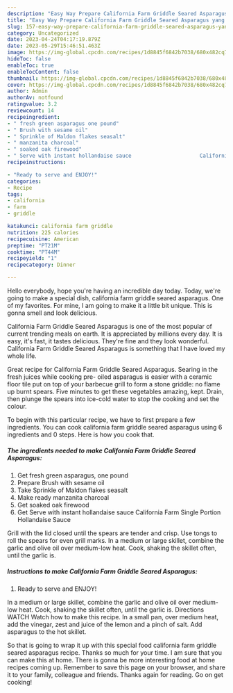 ```yaml
---
description: "Easy Way Prepare California Farm Griddle Seared Asparagus yang Delicious}"
title: "Easy Way Prepare California Farm Griddle Seared Asparagus yang Delicious}"
slug: 157-easy-way-prepare-california-farm-griddle-seared-asparagus-yang-delicious
category: Uncategorized
date: 2023-04-24T04:17:19.879Z
date: 2023-05-29T15:46:51.463Z
image: https://img-global.cpcdn.com/recipes/1d8845f6842b7038/680x482cq70/california-farm-griddle-seared-asparagus-recipe-main-photo.jpg
hideToc: false
enableToc: true
enableTocContent: false
thumbnail: https://img-global.cpcdn.com/recipes/1d8845f6842b7038/680x482cq70/california-farm-griddle-seared-asparagus-recipe-main-photo.jpg
cover: https://img-global.cpcdn.com/recipes/1d8845f6842b7038/680x482cq70/california-farm-griddle-seared-asparagus-recipe-main-photo.jpg
author: Admin
authorAv: notfound
ratingvalue: 3.2
reviewcount: 14
recipeingredient:
- " fresh green asparagus one pound"
- " Brush with sesame oil"
- " Sprinkle of Maldon flakes seasalt"
- " manzanita charcoal"
- " soaked oak firewood"
- " Serve with instant hollandaise sauce                      California Farm Single Portion Hollandaise Sauce"
recipeinstructions:

- "Ready to serve and ENJOY!"
categories:
- Recipe
tags:
- california
- farm
- griddle

katakunci: california farm griddle 
nutrition: 225 calories
recipecuisine: American
preptime: "PT21M"
cooktime: "PT44M"
recipeyield: "1"
recipecategory: Dinner

---
```



Hello everybody, hope you're having an incredible day today. Today, we're going to make a special dish, california farm griddle seared asparagus. One of my favorites. For mine, I am going to make it a little bit unique. This is gonna smell and look delicious.

California Farm Griddle Seared Asparagus is one of the most popular of current trending meals on earth. It is appreciated by millions every day. It is easy, it's fast, it tastes delicious. They're fine and they look wonderful. California Farm Griddle Seared Asparagus is something that I have loved my whole life.

Great recipe for California Farm Griddle Seared Asparagus. Searing in the fresh juices while cooking pre- oiled asparagus is easier with a ceramic floor tile put on top of your barbecue grill to form a stone griddle: no flame up burnt spears. Five minutes to get these vegetables amazing, kept. Drain, then plunge the spears into ice-cold water to stop the cooking and set the colour.


To begin with this particular recipe, we have to first prepare a few ingredients. You can cook california farm griddle seared asparagus using 6 ingredients and 0 steps. Here is how you cook that.

<!--inarticleads1-->

##### The ingredients needed to make California Farm Griddle Seared Asparagus:

1. Get  fresh green asparagus, one pound
1. Prepare  Brush with sesame oil
1. Take  Sprinkle of Maldon flakes seasalt
1. Make ready  manzanita charcoal
1. Get  soaked oak firewood
1. Get  Serve with instant hollandaise sauce                      California Farm Single Portion Hollandaise Sauce


Grill with the lid closed until the spears are tender and crisp. Use tongs to roll the spears for even grill marks. In a medium or large skillet, combine the garlic and olive oil over medium-low heat. Cook, shaking the skillet often, until the garlic is. 

<!--inarticleads2-->

##### Instructions to make California Farm Griddle Seared Asparagus:


1. Ready to serve and ENJOY!

In a medium or large skillet, combine the garlic and olive oil over medium-low heat. Cook, shaking the skillet often, until the garlic is. Directions WATCH Watch how to make this recipe. In a small pan, over medium heat, add the vinegar, zest and juice of the lemon and a pinch of salt. Add asparagus to the hot skillet. 

So that is going to wrap it up with this special food california farm griddle seared asparagus recipe. Thanks so much for your time. I am sure that you can make this at home. There is gonna be more interesting food at home recipes coming up. Remember to save this page on your browser, and share it to your family, colleague and friends. Thanks again for reading. Go on get cooking!
